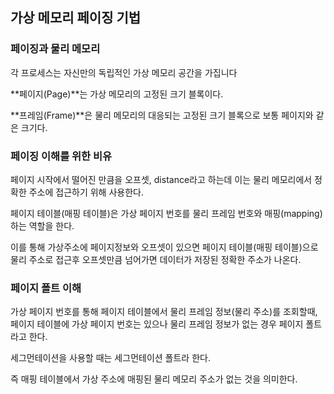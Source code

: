 ## 가상 메모리 페이징 기법

### 페이징과 물리 메모리

각 프로세스는 자신만의 독립적인 가상 메모리 공간을 가집니다

**페이지(Page)**는 가상 메모리의 고정된 크기 블록이다.

**프레임(Frame)**은 물리 메모리의 대응되는 고정된 크기 블록으로 보통 페이지와 같은 크기다.

### 페이징 이해를 위한 비유

페이지 시작에서 떨어진 만큼을 오프셋, distance라고 하는데 이는 물리 메모리에서 정확한 주소에 접근하기 위해 사용한다.

페이지 테이블(매핑 테이블)은 가상 페이지 번호를 물리 프레임 번호와 매핑(mapping)하는 역할을 한다.

이를 통해 가상주소에 페이지정보와 오프셋이 있으면 페이지 테이블(매핑 테이블)으로 물리 주소로 접근후 오프셋만큼 넘어가면 데이터가 저장된 정확한 주소가 나온다.

### 페이지 폴트 이해

가상 페이지 번호를 통해 페이지 테이블에서 물리 프레임 정보(물리 주소)를 조회할때, 페이지 테이블에 가상 페이지 번호는 있으나 물리 프레임 정보가 없는 경우 페이지 폴트라고 한다.

세그먼테이션을 사용할 때는 세그먼테이션 폴트라 한다.

즉 매핑 테이블에서 가상 주소에 매핑된 물리 메모리 주소가 없는 것을 의미한다.
